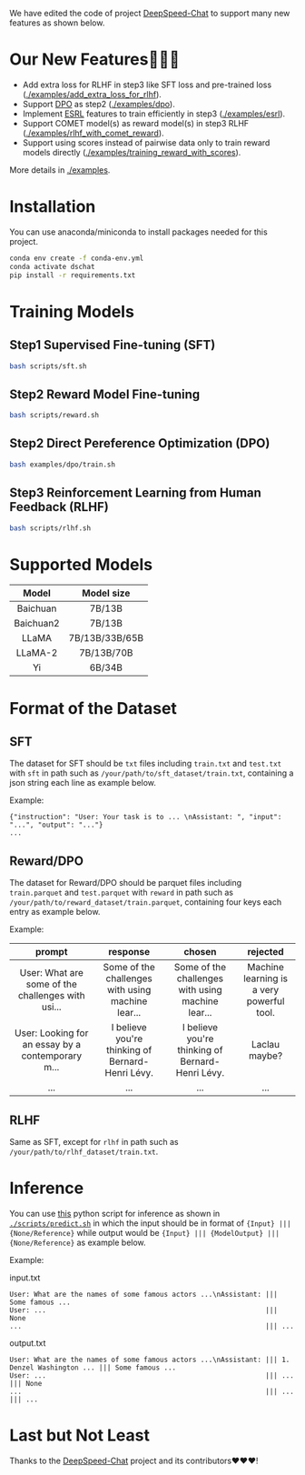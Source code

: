 We have edited the code of project [DeepSpeed-Chat](https://github.com/microsoft/DeepSpeedExamples/tree/master/applications/DeepSpeed-Chat) to support many new features as shown below.

# Our New Features🎉🎉🎉

- Add extra loss for RLHF in step3 like SFT loss and pre-trained loss ([./examples/add_extra_loss_for_rlhf](./examples/add_extra_loss_for_rlhf)).
- Support [DPO](https://arxiv.org/abs/2305.18290) as step2 ([./examples/dpo](./examples/dpo)).
- Implement [ESRL](https://arxiv.org/abs/2308.02223) features to train efficiently in step3 ([./examples/esrl](./examples/esrl)).
- Support COMET model(s) as reward model(s) in step3 RLHF ([./examples/rlhf_with_comet_reward](./examples/rlhf_with_comet_reward)).
- Support using scores instead of pairwise data only to train reward models directly ([./examples/training_reward_with_scores](./examples/training_reward_with_scores)).

More details in [./examples](./examples).

# Installation

You can use anaconda/miniconda to install packages needed for this project.

```bash
conda env create -f conda-env.yml
conda activate dschat
pip install -r requirements.txt
```

# Training Models

## Step1 Supervised Fine-tuning (SFT)

```bash
bash scripts/sft.sh
```

## Step2 Reward Model Fine-tuning

```bash
bash scripts/reward.sh
```

## Step2 Direct Pereference Optimization (DPO)

```bash
bash examples/dpo/train.sh
```

## Step3 Reinforcement Learning from Human Feedback (RLHF)

```bash
bash scripts/rlhf.sh
```

# Supported Models

| Model | Model size |
|:---:|:---:|
| Baichuan | 7B/13B |
| Baichuan2 | 7B/13B |
| LLaMA | 7B/13B/33B/65B |
| LLaMA-2 | 7B/13B/70B |
| Yi | 6B/34B |

# Format of the Dataset

## SFT

The dataset for SFT should be `txt` files including `train.txt` and `test.txt`  with `sft` in path such as `/your/path/to/sft_dataset/train.txt`, containing a json string each line as example below.

Example:

```
{"instruction": "User: Your task is to ... \nAssistant: ", "input": "...", "output": "..."}
...
```

## Reward/DPO

The dataset for Reward/DPO should be parquet files including `train.parquet` and `test.parquet` with `reward` in path such as `/your/path/to/reward_dataset/train.parquet`, containing four keys each entry as example below.

Example:

| prompt | response | chosen | rejected |
|:---:|:---:|:---:|:---:|
| User: What are some of the challenges with usi... | Some of the challenges with using machine lear... | Some of the challenges with using machine lear... | Machine learning is a very powerful tool. |
| User: Looking for an essay by a contemporary m... | I believe you're thinking of Bernard-Henri Lévy. | I believe you're thinking of Bernard-Henri Lévy. | Laclau maybe? |
| ... | ... | ... | ... |

## RLHF

Same as SFT, except for `rlhf` in path such as `/your/path/to/rlhf_dataset/train.txt`.

# Inference

You can use [this](rlhf_llama/deepspeed_chat/training/step1_supervised_finetuning/predict.py) python script for inference as shown in [`./scripts/predict.sh`](./scripts/predict.sh) in which the input should be in format of `{Input} ||| {None/Reference}` while output would be `{Input} ||| {ModelOutput} ||| {None/Reference}` as example below.

Example:

input.txt
```
User: What are the names of some famous actors ...\nAssistant: ||| Some famous ...
User: ...                                                      ||| None
...                                                            ||| ...
```

output.txt
```
User: What are the names of some famous actors ...\nAssistant: ||| 1. Denzel Washington ... ||| Some famous ...
User: ...                                                      ||| ...                      ||| None
...                                                            ||| ...                      ||| ...
```


# Last but Not Least

Thanks to the [DeepSpeed-Chat](https://github.com/microsoft/DeepSpeedExamples/tree/master/applications/DeepSpeed-Chat) project and its contributors❤️❤️❤️!

